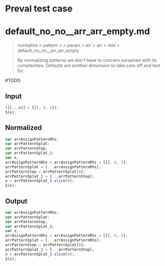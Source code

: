 # Preval test case

# default_no_no__arr_arr_empty.md

> normalize > pattern >  > param > arr > arr > rest > default_no_no__arr_arr_empty
>
> By normalizing patterns we don't have to concern ourselves with its complexities. Defaults are another dimension to take care off and test for.

#TODO

## Input

`````js filename=intro
([[...x]] = [[], 4, 5]);
$(x);
`````

## Normalized

`````js filename=intro
var arrAssignPatternRhs;
var arrPatternSplat;
var arrPatternStep;
var arrPatternSplat_1;
var x;
arrAssignPatternRhs = arrAssignPatternRhs = [[], 4, 5];
arrPatternSplat = [...arrAssignPatternRhs];
arrPatternStep = arrPatternSplat[0];
arrPatternSplat_1 = [...arrPatternStep];
x = arrPatternSplat_1.slice(0);
$(x);
`````

## Output

`````js filename=intro
var arrAssignPatternRhs;
var arrPatternSplat;
var arrPatternStep;
var arrPatternSplat_1;
var x;
arrAssignPatternRhs = arrAssignPatternRhs = [[], 4, 5];
arrPatternSplat = [...arrAssignPatternRhs];
arrPatternStep = arrPatternSplat[0];
arrPatternSplat_1 = [...arrPatternStep];
x = arrPatternSplat_1.slice(0);
$(x);
`````
